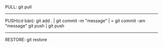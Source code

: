 PULL:
git pull
_____________________________________________________________________________
PUSH(cơ bản):
git add .                |
git commit -m "message"  |    =    git commit -am "message"
git push                 |         git push
_____________________________________________________________________________
RESTORE:
git restore
